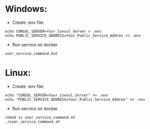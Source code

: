 # Windows:
- Create .env file:
```console
echo CONSUL_SERVER=Your_Consul_Server > .env
echo PUBLIC_SERVICE_ADDRESS=Your_Public_Service_Addres >> .env
```
- Run service on docker
```console
user_service_command.bat
```

# Linux:
- Create .env file:
```console
echo "CONSUL_SERVER=Your_Consul_Server" >> .env
echo "PUBLIC_SERVICE_ADDRESS=Your_Public_Service_Addres" >> .env
```
- Run service on docker
```console
chmod +x user_service_command.sh
./user_service_command.sh
```